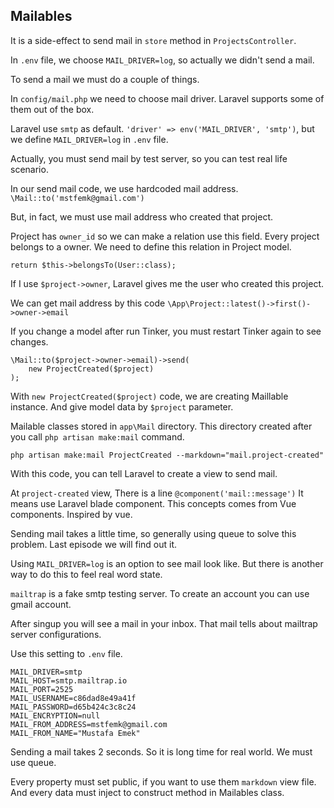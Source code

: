 ## Mailables ##

It is a side-effect to send mail in `store` method in `ProjectsController`.

In `.env` file, we choose `MAIL_DRIVER=log`, so actually we didn't send a mail.

To send a mail we must do a couple of things.

In `config/mail.php` we need to choose mail driver. Laravel supports some of them out of the box.

Laravel use `smtp` as default. `'driver' => env('MAIL_DRIVER', 'smtp')`, but we define `MAIL_DRIVER=log` in `.env` file.

Actually, you must send mail by test server, so you can test real life scenario.

In our send mail code, we use hardcoded mail address. `\Mail::to('mstfemk@gmail.com')`

But, in fact, we must use mail address who created that project.

Project has `owner_id` so we can make a relation use this field. Every project belongs to a owner.
We need to define this relation in Project model.

`return $this->belongsTo(User::class);`

If I use `$project->owner`, Laravel gives me the user who created this project.

We can get mail address by this code `\App\Project::latest()->first()->owner->email`

If you change a model after run Tinker, you must restart Tinker again to see changes.

```
\Mail::to($project->owner->email)->send(
    new ProjectCreated($project)
); 
```

With `new ProjectCreated($project)` code, we are creating Maillable instance. And give model data by `$project` parameter.

Mailable classes stored in `app\Mail` directory. This directory created after you call `php artisan make:mail` command.

`php artisan make:mail ProjectCreated --markdown="mail.project-created"`

With this code, you can tell Laravel to create a view to send mail.

At `project-created` view, There is a line `@component('mail::message')` It means use Laravel blade component.
This concepts comes from Vue components. Inspired by vue.

Sending mail takes a little time, so generally using queue to solve this problem. Last episode we will find out it.

Using `MAIL_DRIVER=log` is an option to see mail look like. But there is another way to do this to feel real word state.

`mailtrap` is a fake smtp testing server. To create an account you can use gmail account.

After singup you will see a mail in your inbox. That mail tells about mailtrap server configurations.

Use this setting to `.env` file. 

```
MAIL_DRIVER=smtp
MAIL_HOST=smtp.mailtrap.io
MAIL_PORT=2525
MAIL_USERNAME=c86dad8e49a41f
MAIL_PASSWORD=d65b424c3c8c24
MAIL_ENCRYPTION=null
MAIL_FROM_ADDRESS=mstfemk@gmail.com
MAIL_FROM_NAME="Mustafa Emek"
```

Sending a mail takes 2 seconds. So it is long time for real world. We must use queue.

Every property must set public, if you want to use them `markdown` view file.
And every data must inject to construct method in Mailables class. 



 

 